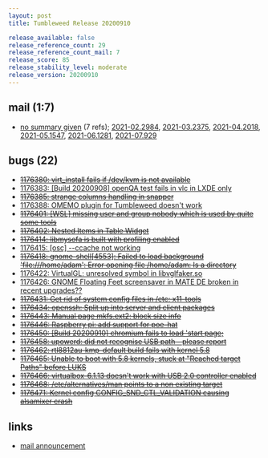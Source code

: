 ```yaml
---
layout: post
title: Tumbleweed Release 20200910

release_available: false
release_reference_count: 29
release_reference_count_mail: 7
release_score: 85
release_stability_level: moderate
release_version: 20200910
---
```


## mail (1:7)

- [no summary given](https://lists.opensuse.org/archives/list/factory@lists.opensuse.org/thread/R7KZZEN3KH7QB4VSQB26J3HL2F2GRLXH) (7 refs); [2021-02.2984](https://lists.opensuse.org/archives/list/factory@lists.opensuse.org/thread/R7KZZEN3KH7QB4VSQB26J3HL2F2GRLXH), [2021-03.2375](https://lists.opensuse.org/archives/list/factory@lists.opensuse.org/thread/R7KZZEN3KH7QB4VSQB26J3HL2F2GRLXH), [2021-04.2018](https://lists.opensuse.org/archives/list/factory@lists.opensuse.org/thread/R7KZZEN3KH7QB4VSQB26J3HL2F2GRLXH), [2021-05.1547](https://lists.opensuse.org/archives/list/factory@lists.opensuse.org/thread/R7KZZEN3KH7QB4VSQB26J3HL2F2GRLXH), [2021-06.1281](https://lists.opensuse.org/archives/list/factory@lists.opensuse.org/thread/R7KZZEN3KH7QB4VSQB26J3HL2F2GRLXH), [2021-07.929](https://lists.opensuse.org/archives/list/factory@lists.opensuse.org/thread/R7KZZEN3KH7QB4VSQB26J3HL2F2GRLXH)

## bugs (22)

<!--more-->

- ~~[1176380: virt_install fails if /dev/kvm is not available](https://bugzilla.opensuse.org/show_bug.cgi?id=1176380)~~
- [1176383: \[Build 20200908\] openQA test fails in vlc in LXDE only](https://bugzilla.opensuse.org/show_bug.cgi?id=1176383)
- ~~[1176385: strange columns handling in snapper](https://bugzilla.opensuse.org/show_bug.cgi?id=1176385)~~
- [1176388: OMEMO plugin for Tumbleweed doesn't work](https://bugzilla.opensuse.org/show_bug.cgi?id=1176388)
- ~~[1176401: \[WSL\] missing user and group nobody which is used by quite some tools](https://bugzilla.opensuse.org/show_bug.cgi?id=1176401)~~
- ~~[1176402: Nested Items in Table Widget](https://bugzilla.opensuse.org/show_bug.cgi?id=1176402)~~
- ~~[1176414: libmysofa is built with profiling enabled](https://bugzilla.opensuse.org/show_bug.cgi?id=1176414)~~
- [1176415: \[osc\] --ccache not working](https://bugzilla.opensuse.org/show_bug.cgi?id=1176415)
- ~~[1176418: gnome-shell\[4553\]: Failed to load background 'file:///home/adam': Error opening file /home/adam: Is a directory](https://bugzilla.opensuse.org/show_bug.cgi?id=1176418)~~
- [1176422: VirtualGL: unresolved symbol in libvglfaker.so](https://bugzilla.opensuse.org/show_bug.cgi?id=1176422)
- [1176426: GNOME Floating Feet screensaver in MATE DE broken in recent upgrades??](https://bugzilla.opensuse.org/show_bug.cgi?id=1176426)
- ~~[1176431: Get rid of system config files in /etc: x11-tools](https://bugzilla.opensuse.org/show_bug.cgi?id=1176431)~~
- ~~[1176434: openssh: Split up into server and client packages](https://bugzilla.opensuse.org/show_bug.cgi?id=1176434)~~
- ~~[1176443: Manual page mkfs.ext2: block size info](https://bugzilla.opensuse.org/show_bug.cgi?id=1176443)~~
- ~~[1176446: Raspberry pi: add support for poe-hat](https://bugzilla.opensuse.org/show_bug.cgi?id=1176446)~~
- ~~[1176450: \[Build 20200910\] chromium fails to load 'start page;](https://bugzilla.opensuse.org/show_bug.cgi?id=1176450)~~
- ~~[1176458: upowerd: did not recognise USB path - please report](https://bugzilla.opensuse.org/show_bug.cgi?id=1176458)~~
- ~~[1176462: rtl8812au-kmp-default build fails with kernel 5.8](https://bugzilla.opensuse.org/show_bug.cgi?id=1176462)~~
- ~~[1176465: Unable to boot with 5.8 kernels, stuck at "Reached target Paths" before LUKS](https://bugzilla.opensuse.org/show_bug.cgi?id=1176465)~~
- ~~[1176466: virtualbox-6.1.13 doesn't work with USB 2.0 controller enabled](https://bugzilla.opensuse.org/show_bug.cgi?id=1176466)~~
- ~~[1176468: /etc/alternatives/man points to a non existing target](https://bugzilla.opensuse.org/show_bug.cgi?id=1176468)~~
- ~~[1176471: Kernel config CONFIG_SND_CTL_VALIDATION causing alsamixer crash](https://bugzilla.opensuse.org/show_bug.cgi?id=1176471)~~



## links

- [mail announcement](https://lists.opensuse.org/archives/list/factory@lists.opensuse.org/thread/R7KZZEN3KH7QB4VSQB26J3HL2F2GRLXH)
